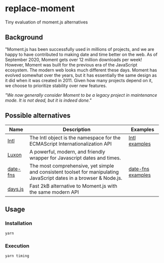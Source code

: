 # replace-moment

Tiny evaluation of moment.js alternatives

## Background

<p>"Moment.js has been successfully used in millions of projects, and we are happy to have contributed to making date and time better on the web. As of September 2020, Moment gets over 12 million downloads per week! However, Moment was built for the previous era of the JavaScript ecosystem. The modern web looks much different these days. Moment has evolved somewhat over the years, but it has essentially the same design as it did when it was created in 2011. Given how many projects depend on it, we choose to prioritize stability over new features.<p>

_"We now generally consider Moment to be a legacy project in maintenance mode. It is not dead, but it is indeed done."_

## Possible alternatives

| Name | Description | Examples |
|------|-------------|--------|
| [Intl](https://developer.mozilla.org/en-US/docs/Web/JavaScript/Reference/Global_Objects/Intl) | The Intl object is the namespace for the ECMAScript Internationalization API                                        | [Intl examples]()
| [Luxon](https://moment.github.io/luxon/)                                                      | A powerful, modern, and friendly wrapper for Javascript dates and times.                                            |
| [date-fns](https://date-fns.org/)                                                             | The most comprehensive, yet simple and consistent toolset for manipulating JavaScript dates in a browser & Node.js. | [date-fns examples](https://github.com/sorosz89/replace-moment/blob/dayjs/examples/date-fns/README.md)
| [days.js](https://github.com/iamkun/dayjs)                                                    | Fast 2kB alternative to Moment.js with the same modern API                                                          |

## Usage

### Installation

```sh
yarn
```

### Execution

```sh
yarn timing
```
